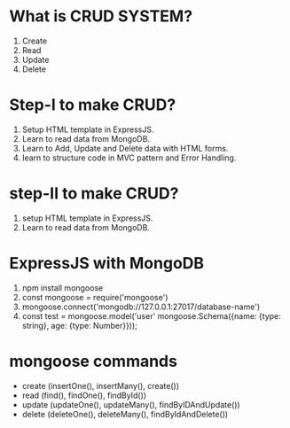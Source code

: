 # What is CRUD SYSTEM?

1. Create
2. Read
3. Update
4. Delete

# Step-I to make CRUD?

1. Setup HTML template in ExpressJS.
2. Learn to read data from MongoDB.
3. Learn to Add, Update and Delete data with HTML forms.
4. learn to structure code in MVC pattern and Error Handling.

# step-II to make CRUD?

1. setup HTML template in ExpressJS.
2. Learn to read data from MongoDB.

# ExpressJS with MongoDB

1. npm install mongoose
2. const mongoose = require('mongoose')
3. mongoose.connect('mongodb://127.0.0.1:27017/database-name')
4. const test = mongoose.model('user' mongoose.Schema({name: {type: string}, age: {type: Number}}));

# mongoose commands

- create (insertOne(), insertMany(), create())
- read (find(), findOne(), findById())
- update (updateOne(), updateMany(), findByIDAndUpdate())
- delete (deleteOne(), deleteMany(), findByIdAndDelete())
